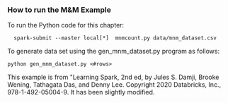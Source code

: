 ### How to run the M&M Example
To run the Python code for this chapter:

```
  spark-submit --master local[*]  mnmcount.py data/mnm_dataset.csv
```

To generate data set using the gen_mnm_dataset.py program as follows:

```
python gen_mnm_dataset.py <#rows>
```

This example is from "Learning Spark, 2nd ed, by Jules S. Damji, Brooke Wening, Tathagata Das, and
Denny Lee. Copyright 2020 Databricks, Inc., 978-1-492-05004-9.  It has been slightly modified.
